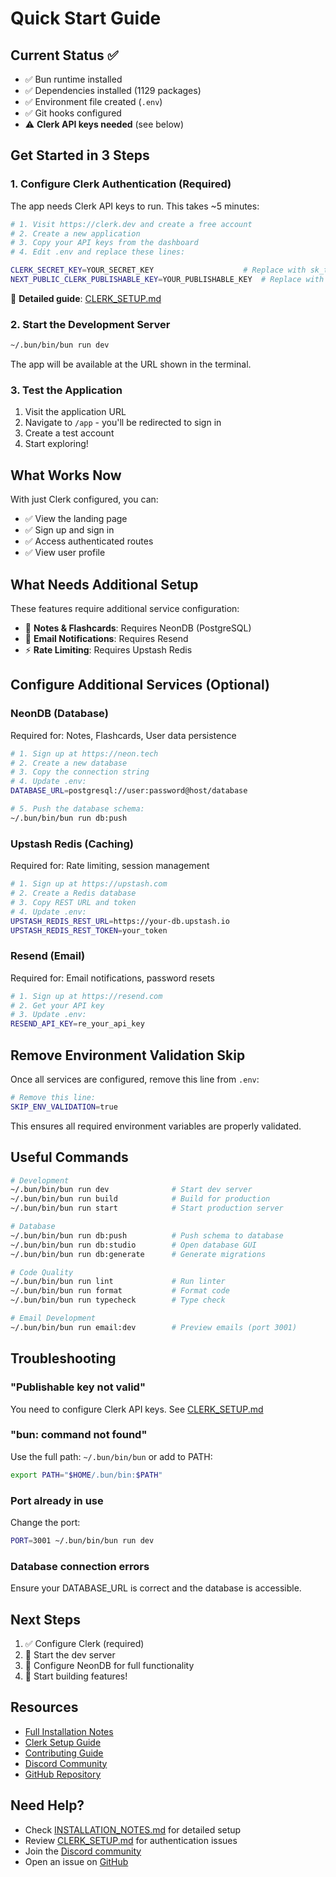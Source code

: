 # Quick Start Guide

## Current Status ✅

- ✅ Bun runtime installed
- ✅ Dependencies installed (1129 packages)
- ✅ Environment file created (`.env`)
- ✅ Git hooks configured
- ⚠️ **Clerk API keys needed** (see below)

## Get Started in 3 Steps

### 1. Configure Clerk Authentication (Required)

The app needs Clerk API keys to run. This takes ~5 minutes:

```bash
# 1. Visit https://clerk.dev and create a free account
# 2. Create a new application
# 3. Copy your API keys from the dashboard
# 4. Edit .env and replace these lines:

CLERK_SECRET_KEY=YOUR_SECRET_KEY                    # Replace with sk_test_xxxxx
NEXT_PUBLIC_CLERK_PUBLISHABLE_KEY=YOUR_PUBLISHABLE_KEY  # Replace with pk_test_xxxxx
```

📖 **Detailed guide**: [CLERK_SETUP.md](./CLERK_SETUP.md)

### 2. Start the Development Server

```bash
~/.bun/bin/bun run dev
```

The app will be available at the URL shown in the terminal.

### 3. Test the Application

1. Visit the application URL
2. Navigate to `/app` - you'll be redirected to sign in
3. Create a test account
4. Start exploring!

## What Works Now

With just Clerk configured, you can:

- ✅ View the landing page
- ✅ Sign up and sign in
- ✅ Access authenticated routes
- ✅ View user profile

## What Needs Additional Setup

These features require additional service configuration:

- 📝 **Notes & Flashcards**: Requires NeonDB (PostgreSQL)
- 📧 **Email Notifications**: Requires Resend
- ⚡ **Rate Limiting**: Requires Upstash Redis

## Configure Additional Services (Optional)

### NeonDB (Database)

Required for: Notes, Flashcards, User data persistence

```bash
# 1. Sign up at https://neon.tech
# 2. Create a new database
# 3. Copy the connection string
# 4. Update .env:
DATABASE_URL=postgresql://user:password@host/database

# 5. Push the database schema:
~/.bun/bin/bun run db:push
```

### Upstash Redis (Caching)

Required for: Rate limiting, session management

```bash
# 1. Sign up at https://upstash.com
# 2. Create a Redis database
# 3. Copy REST URL and token
# 4. Update .env:
UPSTASH_REDIS_REST_URL=https://your-db.upstash.io
UPSTASH_REDIS_REST_TOKEN=your_token
```

### Resend (Email)

Required for: Email notifications, password resets

```bash
# 1. Sign up at https://resend.com
# 2. Get your API key
# 3. Update .env:
RESEND_API_KEY=re_your_api_key
```

## Remove Environment Validation Skip

Once all services are configured, remove this line from `.env`:

```bash
# Remove this line:
SKIP_ENV_VALIDATION=true
```

This ensures all required environment variables are properly validated.

## Useful Commands

```bash
# Development
~/.bun/bin/bun run dev              # Start dev server
~/.bun/bin/bun run build            # Build for production
~/.bun/bin/bun run start            # Start production server

# Database
~/.bun/bin/bun run db:push          # Push schema to database
~/.bun/bin/bun run db:studio        # Open database GUI
~/.bun/bin/bun run db:generate      # Generate migrations

# Code Quality
~/.bun/bin/bun run lint             # Run linter
~/.bun/bin/bun run format           # Format code
~/.bun/bin/bun run typecheck        # Type check

# Email Development
~/.bun/bin/bun run email:dev        # Preview emails (port 3001)
```

## Troubleshooting

### "Publishable key not valid"

You need to configure Clerk API keys. See [CLERK_SETUP.md](./CLERK_SETUP.md)

### "bun: command not found"

Use the full path: `~/.bun/bin/bun` or add to PATH:

```bash
export PATH="$HOME/.bun/bin:$PATH"
```

### Port already in use

Change the port:

```bash
PORT=3001 ~/.bun/bin/bun run dev
```

### Database connection errors

Ensure your DATABASE_URL is correct and the database is accessible.

## Next Steps

1. ✅ Configure Clerk (required)
2. 🚀 Start the dev server
3. 📝 Configure NeonDB for full functionality
4. 🎨 Start building features!

## Resources

- [Full Installation Notes](./INSTALLATION_NOTES.md)
- [Clerk Setup Guide](./CLERK_SETUP.md)
- [Contributing Guide](./CONTRIBUTING.md)
- [Discord Community](https://discord.gg/ewKmQd8kYm)
- [GitHub Repository](https://github.com/noodle-run/noodle)

## Need Help?

- Check [INSTALLATION_NOTES.md](./INSTALLATION_NOTES.md) for detailed setup
- Review [CLERK_SETUP.md](./CLERK_SETUP.md) for authentication issues
- Join the [Discord community](https://discord.gg/ewKmQd8kYm)
- Open an issue on [GitHub](https://github.com/noodle-run/noodle/issues)
